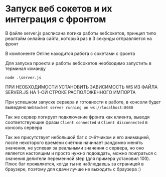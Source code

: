 # Запуск веб сокетов и их интеграция с фронтом

В файле server.js расписана логика работы вебсокетов, принцип типо реалтайм онлайна сайта, который раз в 3
секунды отправляется на фронт

В компоненте Online находится работа с сокетами с фронта

Для запуска проекта и работы вебсокетов необходимо запустить в терминал команду

```node .\server.js```

ПРИ НЕОБХОДИМОСТИ УСТАНОВИТЬ ЗАВИСИМОСТЬ WS ИЗ ФАЙЛА SERVER.JS НА 1-ОЙ СТРОКЕ РАСПОЛОЖЕННОГО ИМПОРТА

При успешном запуске сервера и готовности к работе, в консоли будет выведено
``WebSocket server running on ws://localhost:8080``

Так же сервер логирует подключение фронта как клиента, выводя соответствующие фразы ``Client connected`` и ``Client disconnected``
в консоль сервера

Так же присутствует небольшой баг с счётчиком и его анимацией, после некоторого времени счётчик начинает рандомно 
менять значения, не успевая за реальными значения с сервера, но оно является настоящим и просто нужно подождать, 
можно поиграться с значения делители переменной step (для примера установил 100). Плюс баг проявляется, 
когда ты не наблюдаешь за страницей в браузере, поэтому для сдачи лучше не выходить с браузера :)